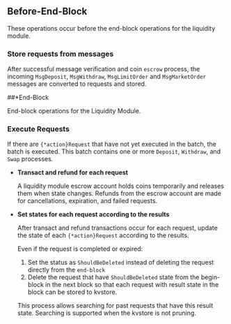 <!-- order: 6 -->

## Before-End-Block

These operations occur before the end-block operations for the liquidity module.

### Store requests from messages

After successful message verification and coin `escrow` process, the incoming `MsgDeposit`, `MsgWithdraw`, `MsgLimitOrder` and `MsgMarketOrder` messages are converted to requests and stored.

##*End-Block

End-block operations for the Liquidity Module.

### Execute Requests

If there are `{*action}Request` that have not yet executed in the batch, the batch is executed. This batch contains one or more `Deposit`, `Withdraw`, and `Swap` processes.

- **Transact and refund for each request**

  A liquidity module escrow account holds coins temporarily and releases them when state changes. Refunds from the escrow account are made for cancellations, expiration, and failed requests.

- **Set states for each request according to the results**

  After transact and refund transactions occur for each request, update the state of each `{*action}Request` according to the results.

  Even if the request is completed or expired:

    1. Set the status as `ShouldBeDeleted` instead of deleting the request directly from the `end-block`
    2. Delete the request that have `ShouldBeDeleted` state from the begin-block in the next block so that each request with result state in the block can be stored to kvstore.

  This process allows searching for past requests that have this result state. Searching is supported when the kvstore is not pruning.